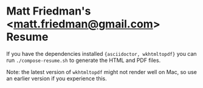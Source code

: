 # Matt Friedman's &lt;matt.friedman@gmail.com&gt; Resume

If you have the dependencies installed `{asciidoctor, wkhtmltopdf}` you 
can run `./compose-resume.sh` to generate the HTML and PDF files.

Note: the latest version of `wkhtmltopdf` might not render well on Mac, so use an earlier version if you experience this.


